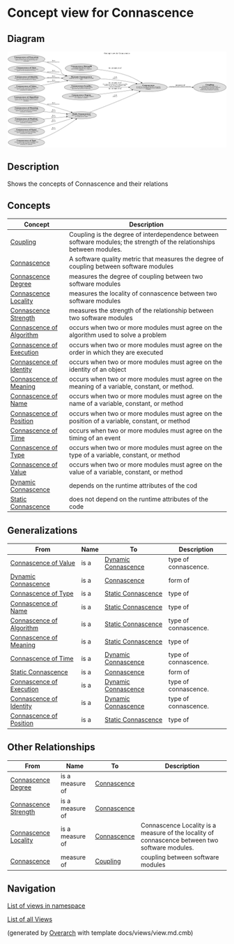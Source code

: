 # Concept view for Connascence

## Diagram
![Concept view for Connascence](../../../software-development/complexity/connascence/concept-view.png)

## Description
Shows the concepts of Connascence and their relations

## Concepts
| Concept | Description |
|---|---|
| [ Coupling ](../../../software-development/complexity/coupling.md)| Coupling is the degree of interdependence between software modules; the strength of the relationships between modules. |
| [Connascence](../../../software-development/complexity/connascence/connascence.md)| A software quality metric that measures the degree of coupling between software modules |
| [Connascence Degree](../../../software-development/complexity/connascence/connascence-degree.md)| measures the degree of coupling between two software modules |
| [Connascence Locality](../../../software-development/complexity/connascence/connascence-locality.md)| measures the locality of connascence between two software modules |
| [Connascence Strength](../../../software-development/complexity/connascence/connascence-strength.md)| measures the strength of the relationship between two software modules |
| [Connascence of Algorithm](../../../software-development/complexity/connascence/connascence-of-algorithm.md)| occurs when two or more modules must agree on the algorithm used to solve a problem |
| [Connascence of Execution](../../../software-development/complexity/connascence/connascence-of-execution.md)| occurs when two or more modules must agree on the order in which they are executed |
| [Connascence of Identity](../../../software-development/complexity/connascence/connascence-of-identity.md)| occurs when two or more modules must agree on the identity of an object |
| [Connascence of Meaning](../../../software-development/complexity/connascence/connascence-of-meaning.md)| occurs when two or more modules must agree on the meaning of a variable, constant, or method. |
| [Connascence of Name](../../../software-development/complexity/connascence/connascence-of-name.md)| occurs when two or more modules must agree on the name of a variable, constant, or method |
| [Connascence of Position](../../../software-development/complexity/connascence/connascence-of-position.md)| occurs when two or more modules must agree on the position of a variable, constant, or method |
| [Connascence of Time](../../../software-development/complexity/connascence/connascence-of-time.md)| occurs when two or more modules must agree on the timing of an event |
| [Connascence of Type](../../../software-development/complexity/connascence/connascence-of-type.md)| occurs when two or more modules must agree on the type of a variable, constant, or method |
| [Connascence of Value](../../../software-development/complexity/connascence/connascence-of-value.md)| occurs when two or more modules must agree on the value of a variable, constant, or method |
| [Dynamic Connascence](../../../software-development/complexity/connascence/dynamic-connascence.md)| depends on the runtime attributes of the cod |
| [Static Connascence](../../../software-development/complexity/connascence/static-connascence.md)| does not depend on the runtime attributes of the code |

## Generalizations
| From | Name | To | Description |
|---|---|---|---|
| [Connascence of Value](../../../software-development/complexity/connascence/connascence-of-value.md) | is a | [Dynamic Connascence](../../../software-development/complexity/connascence/dynamic-connascence.md) | type of connascence. |
| [Dynamic Connascence](../../../software-development/complexity/connascence/dynamic-connascence.md) | is a | [Connascence](../../../software-development/complexity/connascence/connascence.md) | form of |
| [Connascence of Type](../../../software-development/complexity/connascence/connascence-of-type.md) | is a | [Static Connascence](../../../software-development/complexity/connascence/static-connascence.md) | type of |
| [Connascence of Name](../../../software-development/complexity/connascence/connascence-of-name.md) | is a | [Static Connascence](../../../software-development/complexity/connascence/static-connascence.md) | type of |
| [Connascence of Algorithm](../../../software-development/complexity/connascence/connascence-of-algorithm.md) | is a | [Static Connascence](../../../software-development/complexity/connascence/static-connascence.md) | type of connascence. |
| [Connascence of Meaning](../../../software-development/complexity/connascence/connascence-of-meaning.md) | is a | [Static Connascence](../../../software-development/complexity/connascence/static-connascence.md) | type of |
| [Connascence of Time](../../../software-development/complexity/connascence/connascence-of-time.md) | is a | [Dynamic Connascence](../../../software-development/complexity/connascence/dynamic-connascence.md) | type of connascence. |
| [Static Connascence](../../../software-development/complexity/connascence/static-connascence.md) | is a | [Connascence](../../../software-development/complexity/connascence/connascence.md) | form of |
| [Connascence of Execution](../../../software-development/complexity/connascence/connascence-of-execution.md) | is a | [Dynamic Connascence](../../../software-development/complexity/connascence/dynamic-connascence.md) | type of connascence. |
| [Connascence of Identity](../../../software-development/complexity/connascence/connascence-of-identity.md) | is a | [Dynamic Connascence](../../../software-development/complexity/connascence/dynamic-connascence.md) | type of connascence. |
| [Connascence of Position](../../../software-development/complexity/connascence/connascence-of-position.md) | is a | [Static Connascence](../../../software-development/complexity/connascence/static-connascence.md) | type of |

## Other Relationships
| From | Name | To | Description |
|---|---|---|---|
| [Connascence Degree](../../../software-development/complexity/connascence/connascence-degree.md) | is a measure of | [Connascence](../../../software-development/complexity/connascence/connascence.md) |  |
| [Connascence Strength](../../../software-development/complexity/connascence/connascence-strength.md) | is a measure of | [Connascence](../../../software-development/complexity/connascence/connascence.md) |  |
| [Connascence Locality](../../../software-development/complexity/connascence/connascence-locality.md) | is a measure of | [Connascence](../../../software-development/complexity/connascence/connascence.md) | Connascence Locality is a measure of the locality of connascence between two software modules. |
| [Connascence](../../../software-development/complexity/connascence/connascence.md) | measure of | [ Coupling ](../../../software-development/complexity/coupling.md) | coupling between software modules |

## Navigation
[List of views in namespace](./views-in-namespace.md)

[List of all Views](../../../views.md)


(generated by [Overarch](https://github.com/soulspace-org/overarch) with template docs/views/view.md.cmb)

